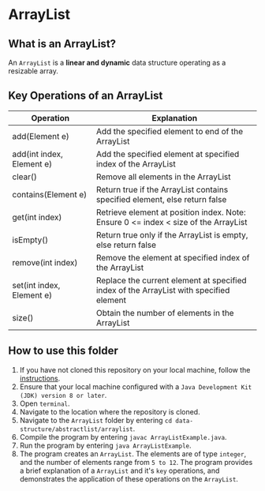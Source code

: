 # ArrayList

## What is an ArrayList?
An `ArrayList` is a **linear and dynamic** data structure operating as a resizable array.

## Key Operations of an ArrayList
Operation                | Explanation
-------------------------| --------------------------------------------------------------------------------------------------------------
add(Element e)           | Add the specified element to end of the ArrayList
add(int index, Element e)| Add the specified element at specified index of the ArrayList
clear()                  | Remove all elements in the ArrayList
contains(Element e)      | Return true if the ArrayList contains specified element, else return false
get(int index)           | Retrieve element at position index. Note: Ensure 0 <= index < size of the ArrayList
isEmpty()                | Return true only if the ArrayList is empty, else return false
remove(int index)        | Remove the element at specified index of the ArrayList
set(int index, Element e)| Replace the current element at specified index of the ArrayList with specified element
size()                   | Obtain the number of elements in the ArrayList

## How to use this folder
1. If you have not cloned this repository on your local machine, follow the [instructions](https://github.com/shumarb/notes-and-code#how-to-use-this-repository).
2. Ensure that your local machine configured with a `Java Development Kit (JDK) version 8 or later`.
3. Open `terminal`.
4. Navigate to the location where the repository is cloned.
5. Navigate to the `ArrayList` folder by entering `cd data-structure/abstractlist/arraylist`.
6. Compile the program by entering `javac ArrayListExample.java`.
7. Run the program by entering `java ArrayListExample`.
8. The program creates an `ArrayList`. The elements are of type `integer`, and the number of elements range from `5 to 12`. The program provides a brief explanation of a `ArrayList` and it's `key` operations, and demonstrates the application of these operations on the `ArrayList`.
